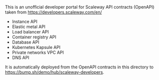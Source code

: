 This is an unofficial developer portal for Scaleway API contracts (OpenAPI) taken from <https://developers.scaleway.com/en/>

- Instance API
- Elastic metal API
- Load balancer API
- Container registry API
- Database API
- Kubernetes Kapsule API
- Private networks VPC API
- DNS API

It is automatically deployed from the OpenAPI contracts in this directory to <https://bump.sh/demo/hub/scaleway-developers>.
